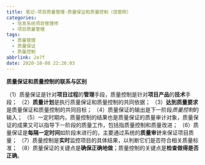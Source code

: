 ```yaml
---
title: 笔记-项目质量管理-质量保证和质量控制（信管网）
categories:
  - 信息系统项目管理师
  - 项目质量管理
tags:
  - 质量管理
  - 质量保证
  - 质量控制
abbrlink: 2e7f
date: 2020-10-08 22:26:03
---
```


**质量保证和质量控制的联系与区别**

（1）质量保证是针对**项目过程**的**管理**手段，质量控制是针对**项目产品**的**技术**手段；
（2）**质量计划**是执行质量保证和质量控制的共同依据；
（3）**达到质量要求**是质量保证和质量控制的共同目标；
（4）质量保证的输出是下一阶段*质量控制*的输入；
（5）一定时期内，质量控制的结果也是质量保证的质量审计对象，质量保证的成果又可以指导下一阶段的质量工作，包括指质量控制和质量改进；
（6）质量保证是**每隔一定时间**如阶段末进行的，主要通过系统的**质量审计**来保证项目质量；
（7）质量控制是**实时**监控项目的具体结果，以判断它们是否符合相关质量标准；
（8）质量保证的关键点是**确保正确地做**；质量控制的关键点是**检查做得是否正确**。

